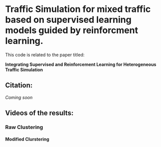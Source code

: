 




# Traffic Simulation for mixed traffic based on supervised learning models guided by reinforcment learning.

This code is related to the paper titled: 

**Integrating Supervised and Reinforcement Learning for Heterogeneous Traffic Simulation**



## Citation:

*Coming soon*

## Videos of the results:


### Raw Clustering


#### Modified Clurstering







